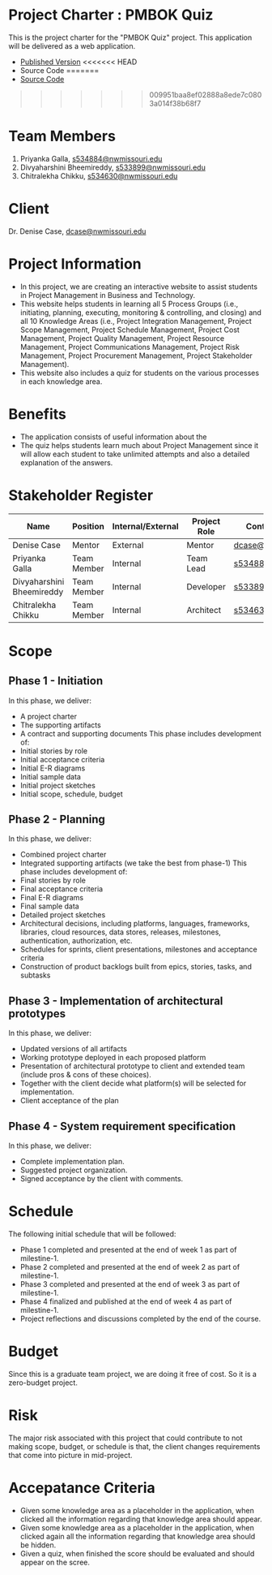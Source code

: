 # Project Charter : PMBOK Quiz
This is the project charter for the "PMBOK Quiz" project. This application will be delivered as a web application.
- [Published Version]()
<<<<<<< HEAD
- Source Code
=======
- [Source Code](https://github.com/Divyaharshini/pmbok_quiz)
>>>>>>> 009951baa8ef02888a8ede7c0803a014f38b68f7
# Team Members
1. Priyanka Galla, s534884@nwmissouri.edu
1. Divyaharshini Bheemireddy, s533899@nwmissouri.edu
1. Chitralekha Chikku, s534630@nwmissouri.edu
# Client
Dr. Denise Case, dcase@nwmissouri.edu
# Project Information
- In this project, we are creating an interactive website to assist students in Project Management in Business and Technology.
- This website helps students in learning all 5 Process Groups (i.e., initiating, planning, executing, monitoring & controlling, and closing) and all 10 Knowledge Areas (i.e., Project Integration Management, Project Scope Management, Project Schedule Management, Project Cost Management, Project Quality Management, Project Resource Management, Project Communications Management, Project Risk Management, Project Procurement Management, Project Stakeholder Management).
- This website also includes a quiz for students on the various processes in each knowledge area.
# Benefits
- The application consists of useful information about the 
- The quiz helps students learn much about Project Management since it will allow each student to take unlimited attempts and also a detailed explanation of the answers.
# Stakeholder Register
Name | Position | Internal/External | Project Role | Contact Information
----  | -------- |  ----------------- |  ------------  |  ------------------
Denise Case | Mentor | External | Mentor | dcase@nwmissouri.edu
Priyanka Galla | Team Member | Internal | Team Lead | s534884@nwmissouri.edu
Divyaharshini Bheemireddy | Team Member | Internal | Developer | s533899@nwmissouri.edu
Chitralekha Chikku | Team Member | Internal | Architect | s534630@nwmissouri.edu
# Scope
## Phase 1 - Initiation
In this phase, we deliver:
- A project charter
- The supporting artifacts
- A contract and supporting documents
This phase includes development of:
- Initial stories by role
- Initial acceptance criteria
- Initial E-R diagrams
- Initial sample data
- Initial project sketches
- Initial scope, schedule, budget
## Phase 2 - Planning
In this phase, we deliver:
- Combined project charter
- Integrated supporting artifacts (we take the best from phase-1)
This phase includes development of:
- Final stories by role
- Final acceptance criteria
- Final E-R diagrams
- Final sample data
- Detailed project sketches
- Architectural decisions, including platforms, languages, frameworks, libraries, cloud resources, data stores, releases, milestones, authentication, authorization, etc.
- Schedules for sprints, client presentations, milestones and acceptance criteria
- Construction of product backlogs built from epics, stories, tasks, and subtasks
## Phase 3 - Implementation of architectural prototypes
In this phase, we deliver:
 - Updated versions of all artifacts
 - Working prototype deployed in each proposed platform
 - Presentation of architectural prototype to client and extended team (include pros & cons of these choices).
 - Together with the client decide what platform(s) will be selected for implementation.
 - Client acceptance of the plan
 ## Phase 4 - System requirement specification
 In this phase, we deliver:
 - Complete implementation plan.
 - Suggested project organization.
 - Signed acceptance by the client with comments.
 # Schedule
 The following initial schedule that will be followed:
 - Phase 1 completed and presented at the end of week 1 as part of milestine-1.
 - Phase 2 completed and presented at the end of week 2 as part of milestine-1.
 - Phase 3 completed and presented at the end of week 3  as part of milestine-1.
 - Phase 4 finalized and published at the end of week 4  as part of milestine-1.
 - Project reflections and discussions completed by the end of the course.
 # Budget
 Since this is a graduate team project, we are doing it free of cost. So it is a zero-budget project.
 # Risk
 The major risk associated with this project that could contribute to not making scope, budget, or schedule is that, the client changes requirements that come into picture in mid-project.
 # Accepatance Criteria
 - Given some knowledge area as a placeholder in the application, when clicked all the information regarding that knowledge area should appear.
 - Given some knowledge area as a placeholder in the application, when clicked again all the information regarding that knowledge area should be hidden.
 - Given a quiz, when finished the score should be evaluated and should appear on the scree.

